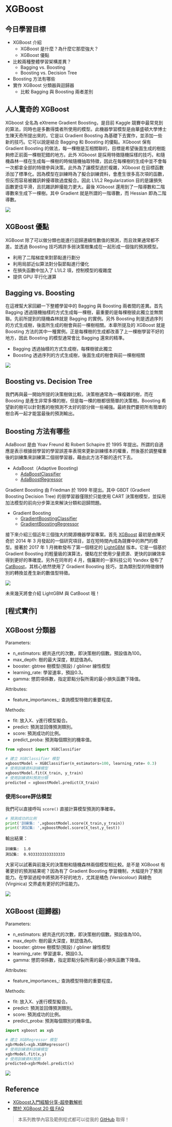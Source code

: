 # XGBoost

## 今日學習目標
- XGBoost 介紹
    - XGBoost 是什麼？為什麼它那麼強大？
    - XGBoost 優點
- 比較兩種整體學習架構差異？
    - Bagging vs. Boosting
    - Boosting vs. Decision Tree
- Boosting 方法有哪些
- 實作 XGBoost 分類器與迴歸器
    - 比較 Bagging 與 Boosting 兩者差別

## 人人驚奇的 XGBoost
XGboost 全名為 eXtreme Gradient Boosting，是目前 Kaggle 競賽中最常見到的算法，同時也是多數得獎者所使用的模型。此機器學習模型是由華盛頓大學博士生陳天奇所提出來的，它是以 Gradient Boosting 為基礎下去實作，並添加一些新的技巧。它可以說是結合 Bagging 和 Boosting 的優點。XGboost 保有 Gradient Boosting 的做法，每一棵樹是互相關聯的，目標是希望後面生成的樹能夠修正前面一棵樹犯錯的地方。此外 XGboost 是採用特徵隨機採樣的技巧，和隨機森林一樣在生成每一棵樹的時候隨機抽取特徵，因此在每棵樹的生成中並不會每一次都拿全部的特徵參與決策。此外為了讓模型過於複雜，XGboost 在目標函數添加了標準化。因為模型在訓練時為了擬合訓練資料，會產生很多高次項的函數，但反而容易被雜訊幹擾導致過度擬合。因此 L1/L2 Regularization 目的是讓損失函數更佳平滑，且抗雜訊幹擾能力更大。最後 XGboost 還用到了一階導數和二階導數來生成下一棵樹。其中 Gradient 就是所謂的一階導數，而 Hessian 即為二階導數。 

![](./image/img15-1.png)

## XGBoost 優點
XGBoost 除了可以做分類也能進行迴歸連續性數值的預測，而且效果通常都不差。並透過 Boosting 技巧將許多弱決策樹集成在一起形成一個強的預測模型。

- 利用了二階梯度來對節點進行劃分
- 利用局部近似算法對分裂節點進行優化
- 在損失函數中加入了 L1/L2 項，控制模型的複雜度
- 提供 GPU 平行化運算

## Bagging vs. Boosting
在這裡幫大家回顧一下整體學習中的 Bagging 與 Boosting 兩者間的差異。首先 Bagging 透過隨機抽樣的方式生成每一棵樹，最重要的是每棵樹彼此獨立並無關聯。先前所提到的隨機森林就是 Bagging 的實例。另外 Boosting 則是透過序列的方式生成樹，後面所生成的樹會與前一棵樹相關。本章所提及的 XGBoost 就是 Boosting 方法的其中一種實例。正是每棵樹的生成都改善了上一棵樹學習不好的地方，因此 Boosting 的模型通常會比 Bagging 還來的精準。

- Bagging 透過抽樣的方式生成樹，每棵樹彼此獨立
- Boosting 透過序列的方式生成樹，後面生成的樹會與前一棵樹相關

![](./image/img15-2.png)

## Boosting vs. Decision Tree
我們再與最一開始所提的決策樹做比較。決策樹通常為一棵複雜的樹，而在 Boosting 是產生非常多棵的樹，但是每一棵的樹都很簡單的決策樹。Boosting 希望新的樹可以針對舊的樹預測不太好的部分做一些補強。最終我們要把所有簡單的樹合再一起才能當最後的預測輸出。

## Boosting 方法有哪些
AdaBoost 是由 Yoav Freund 和 Robert Schapire 於 1995 年提出。所謂的自適應是表示根據弱學習的學習誤差率表現來更新訓練樣本的權重，然後基於調整權重後的訓練集來訓練第二個弱學習器，藉由此方法不斷的迭代下去。

- AdaBoost（Adaptive Boosting)
    - [AdaBoostClassifier](https://scikit-learn.org/stable/modules/generated/sklearn.ensemble.AdaBoostClassifier.html)
    - [AdaBoostRegressor](https://scikit-learn.org/stable/modules/generated/sklearn.ensemble.AdaBoostRegressor.html#sklearn.ensemble.AdaBoostRegressor)

Gradient Boosting 由 Friedman 於 1999 年提出。其中 GBDT (Gradient Boosting Decision Tree) 的弱學習器僅限於只能使用 CART 決策樹模型，並採用加法模型的前向分步算法來解決分類和迴歸問題。

- Gradient Boosting
    - [GradientBoostingClassifier](https://scikit-learn.org/stable/modules/generated/sklearn.ensemble.GradientBoostingClassifier.html)
    - [GradientBoostingRegressor](https://scikit-learn.org/stable/modules/generated/sklearn.ensemble.GradientBoostingRegressor.html#sklearn.ensemble.GradientBoostingRegressor)

接下來介紹三個近年三個強大的開源機器學習專案。首先 [XGBoost](https://xgboost.readthedocs.io/en/latest/) 最初是由陳天奇於 2014 年 3 月發起的一個研究項目，並在短時間內成為競賽中的熱門的模型。接著於 2017 年 1 月微軟發布了第一個穩定的 [LightGBM](https://lightgbm.readthedocs.io/en/latest/) 版本。它是一個基於 Gradient Boosting 的輕量級的演算法，優點在於使用少量資源、更快的訓練效率得到更好的準確度。另外在同年的 4 月，俄羅斯的一家科技公司 Yandex 發布了 [CatBoost](https://catboost.ai/)，其核心依然使用了 Gradient Boosting 技巧，並為類別型的特徵做特別的轉換並產生新的數值型特徵。

![](./image/img15-3.png)

未來幾天將會介紹 LightGBM 與 CatBoost 哦！

## [程式實作]
## XGBoost 分類器

Parameters:
- n_estimators: 總共迭代的次數，即決策樹的個數。預設值為100。
- max_depth: 樹的最大深度，默認值為6。
- booster: gbtree 樹模型(預設) / gbliner 線性模型
- learning_rate: 學習速率，預設0.3。
- gamma: 懲罰項係數，指定節點分裂所需的最小損失函數下降值。

Attributes:
- feature_importances_: 查詢模型特徵的重要程度。

Methods:
- fit: 放入X、y進行模型擬合。
- predict: 預測並回傳預測類別。
- score: 預測成功的比例。
- predict_proba: 預測每個類別的機率值。

```py
from xgboost import XGBClassifier

# 建立 XGBClassifier 模型
xgboostModel = XGBClassifier(n_estimators=100, learning_rate= 0.3)
# 使用訓練資料訓練模型
xgboostModel.fit(X_train, y_train)
# 使用訓練資料預測分類
predicted = xgboostModel.predict(X_train)
```

### 使用Score評估模型
我們可以直接呼叫 `score()` 直接計算模型預測的準確率。

```py
# 預測成功的比例
print('訓練集: ',xgboostModel.score(X_train,y_train))
print('測試集: ',xgboostModel.score(X_test,y_test))
```

輸出結果：
```
訓練集:  1.0
測試集:  0.9333333333333333
```

大家可以試著與前幾天的決策樹和隨機森林兩個模型相比較。是不是 XGBoost 有著更好的預測結果呢？因為有了 Gradient Boosting 學習機制，大幅提升了預測能力。在學習過程中將預測不好的地方，尤其是橘色 (Versicolour) 與綠色 (Virginica) 交界處有更好的評估能力。

![](./image/img15-4.png)

## XGBoost (迴歸器)

Parameters:
- n_estimators: 總共迭代的次數，即決策樹的個數。預設值為100。
- max_depth: 樹的最大深度，默認值為6。
- booster: gbtree 樹模型(預設) / gbliner 線性模型
- learning_rate: 學習速率，預設0.3。
- gamma: 懲罰項係數，指定節點分裂所需的最小損失函數下降值。

Attributes:
- feature_importances_: 查詢模型特徵的重要程度。

Methods:
- fit: 放入X、y進行模型擬合。
- predict: 預測並回傳預測類別。
- score: 預測成功的比例。
- predict_proba: 預測每個類別的機率值。

```py
import xgboost as xgb

# 建立 XGBRegressor 模型
xgbrModel=xgb.XGBRegressor()
# 使用訓練資料訓練模型
xgbrModel.fit(x,y)
# 使用訓練資料預測
predicted=xgbrModel.predict(x)
```

![](./image/img15-5.png)

## Reference
- [XGboost入門經驗分享-超參數解析](https://medium.com/@pahome.chen/xgboost%E5%85%A5%E9%96%80%E7%B6%93%E9%A9%97%E5%88%86%E4%BA%AB-e06931b835f5)
- [關於 XGBoost 20 個 FAQ](https://towardsdatascience.com/20-burning-xgboost-faqs-answered-to-use-the-library-like-a-pro-f8013b8df3e4)

> 本系列教學內容及範例程式都可以從我的 [GitHub](https://github.com/andy6804tw/2021-13th-ironman) 取得！